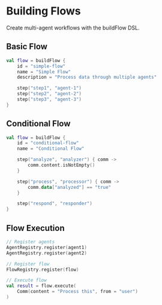 # Building Flows

Create multi-agent workflows with the buildFlow DSL.

## Basic Flow

```kotlin
val flow = buildFlow {
    id = "simple-flow"
    name = "Simple Flow"
    description = "Process data through multiple agents"

    step("step1", "agent-1")
    step("step2", "agent-2")
    step("step3", "agent-3")
}
```

## Conditional Flow

```kotlin
val flow = buildFlow {
    id = "conditional-flow"
    name = "Conditional Flow"

    step("analyze", "analyzer") { comm ->
        comm.content.isNotEmpty()
    }

    step("process", "processor") { comm ->
        comm.data["analyzed"] == "true"
    }

    step("respond", "responder")
}
```

## Flow Execution

```kotlin
// Register agents
AgentRegistry.register(agent1)
AgentRegistry.register(agent2)

// Register flow
FlowRegistry.register(flow)

// Execute flow
val result = flow.execute(
    Comm(content = "Process this", from = "user")
)
```
